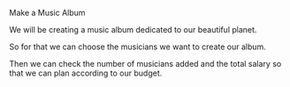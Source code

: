 Make a Music Album

We will be creating a music album dedicated to our beautiful planet.

So for that we can choose the musicians we want to create our album.

Then we can check the number of musicians added and the total salary so that we can plan according to our budget.
